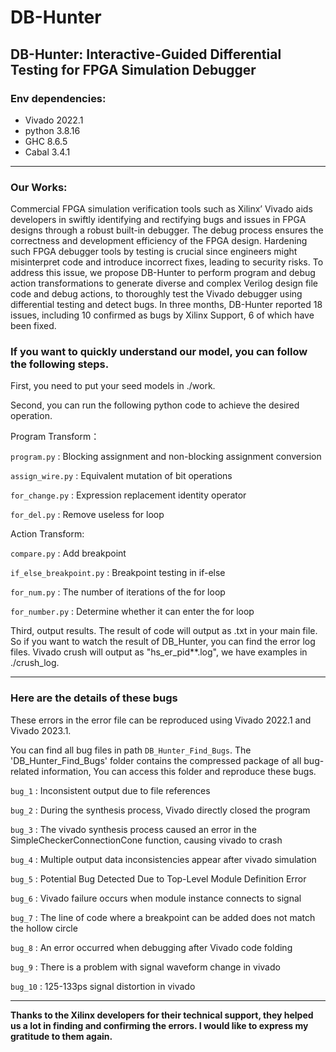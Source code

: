 # DB-Hunter

## DB-Hunter: Interactive-Guided Differential Testing for FPGA Simulation Debugger 

### **Env dependencies:**
+ Vivado 2022.1
+ python 3.8.16
+ GHC 8.6.5
+ Cabal 3.4.1

---

### Our Works:
Commercial FPGA simulation verification tools such as Xilinx’ Vivado aids developers in swiftly identifying and rectifying bugs and issues in FPGA designs through a robust built-in debugger.
The debug process ensures the correctness and development efficiency of the FPGA design.
Hardening such FPGA debugger tools by testing is crucial since engineers might misinterpret code and introduce incorrect fixes, leading to security risks. 
To address this issue, we propose DB-Hunter to perform program and debug action transformations to generate diverse and complex Verilog design file code and debug actions, to thoroughly test the Vivado debugger using differential testing and detect bugs. 
In three months, DB-Hunter reported 18 issues, including 10 confirmed as bugs by Xilinx Support, 6 of which have been fixed.


### **If you want to quickly understand our model, you can follow the following steps.**

First, you need to put your seed models in ./work.

Second, you can run the following python code to achieve the desired operation.

Program Transform：

`program.py` : Blocking assignment and non-blocking assignment conversion

`assign_wire.py` : Equivalent mutation of bit operations

`for_change.py` : Expression replacement identity operator

`for_del.py` : Remove useless for loop

Action Transform:

`compare.py` : Add breakpoint

`if_else_breakpoint.py` : Breakpoint testing in if-else

`for_num.py` : The number of iterations of the for loop

`for_number.py` : Determine whether it can enter the for loop

Third, output results. The result of code will output as .txt in your main file. So if you want to watch the result of DB_Hunter, you can find the error log files. Vivado crush will output as "hs_er_pid**.log", we have examples in ./crush_log.


---

### Here are the details of these bugs
These errors in the error file can be reproduced using Vivado 2022.1 and Vivado 2023.1.

You can find all bug files in path `DB_Hunter_Find_Bugs`.
The 'DB_Hunter_Find_Bugs' folder contains the compressed package of all bug-related information, You can access this folder and reproduce these bugs.

`bug_1` : Inconsistent output due to file references

`bug_2` : During the synthesis process, Vivado directly closed the program

`bug_3` : The vivado synthesis process caused an error in the SimpleCheckerConnectionCone function, causing vivado to crash

`bug_4` : Multiple output data inconsistencies appear after vivado simulation

`bug_5` : Potential Bug Detected Due to Top-Level Module Definition Error

`bug_6` : Vivado failure occurs when module instance connects to signal

`bug_7` : The line of code where a breakpoint can be added does not match the hollow circle

`bug_8` : An error occurred when debugging after Vivado code folding

`bug_9` : There is a problem with signal waveform change in vivado

`bug_10` : 125-133ps signal distortion in vivado

---
**Thanks to the Xilinx developers for their technical support, they helped us a lot in finding and confirming the errors. I would like to express my gratitude to them again.**
